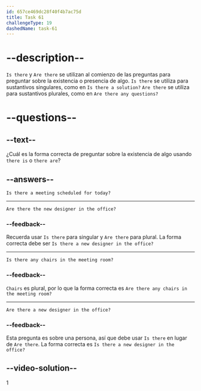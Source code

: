 ```yaml
---
id: 657ce469dc28f40f4b7ac75d
title: Task 61
challengeType: 19
dashedName: task-61
---
```


# --description--

`Is there` y `Are there` se utilizan al comienzo de las preguntas para preguntar sobre la existencia o presencia de algo. `Is there` se utiliza para sustantivos singulares, como en `Is there a solution?` `Are there` se utiliza para sustantivos plurales, como en `Are there any questions?`

# --questions--

## --text--

¿Cuál es la forma correcta de preguntar sobre la existencia de algo usando `there is` o `there are`?

## --answers--

`Is there a meeting scheduled for today?`

---

`Are there the new designer in the office?`

### --feedback--

Recuerda usar `Is there` para singular y `Are there` para plural. La forma correcta debe ser `Is there a new designer in the office?`

---

`Is there any chairs in the meeting room?`

### --feedback--

`Chairs` es plural, por lo que la forma correcta es `Are there any chairs in the meeting room?`

---

`Are there a new designer in the office?`

### --feedback--

Esta pregunta es sobre una persona, así que debe usar `Is there` en lugar de `Are there`. La forma correcta es `Is there a new designer in the office?`


## --video-solution--

1
